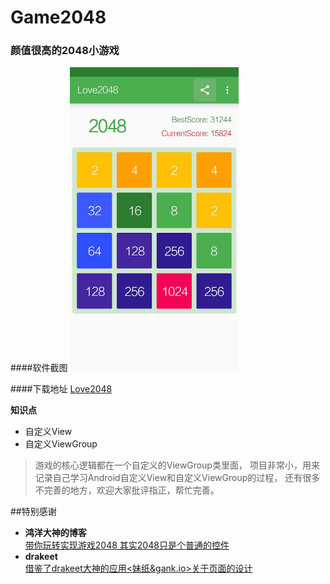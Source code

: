 # Game2048
### 颜值很高的2048小游戏
####软件截图
<img src="/screenshot/love2048.jpg" alt="screenshot" title="screenshot" width="270" height="486" />

####下载地址 [Love2048](http://fir.im/Love2048)

**知识点**
- 自定义View
- 自定义ViewGroup

> 游戏的核心逻辑都在一个自定义的ViewGroup类里面，
项目非常小，用来记录自己学习Android自定义View和自定义ViewGroup的过程，
还有很多不完善的地方，欢迎大家批评指正，帮忙完善。

##特别感谢

- **鸿洋大神的博客**  
[带你玩转实现游戏2048 其实2048只是个普通的控件](http://blog.csdn.net/lmj623565791/article/details/40020137)
- **drakeet**  
[借鉴了drakeet大神的应用<妹纸&gank.io>关于页面的设计](https://github.com/drakeet/Meizhi)
